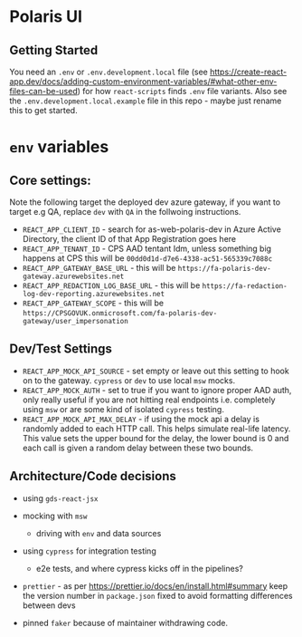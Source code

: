 # Polaris UI

## Getting Started

You need an `.env` or `.env.development.local` file (see https://create-react-app.dev/docs/adding-custom-environment-variables/#what-other-env-files-can-be-used)
for how `react-scripts` finds `.env` file variants. Also see the `.env.development.local.example` file in this repo - maybe just rename this to get started.

# `env` variables

## Core settings:

Note the following target the deployed dev azure gateway, if you want to target e.g QA, replace `dev` with `QA` in the follwoing instructions.

- `REACT_APP_CLIENT_ID` - search for as-web-polaris-dev in Azure Active Directory, the client ID of that App Registration goes here
- `REACT_APP_TENANT_ID` - CPS AAD tentant Idm, unless something big happens at CPS this will be `00dd0d1d-d7e6-4338-ac51-565339c7088c`
- `REACT_APP_GATEWAY_BASE_URL` - this will be `https://fa-polaris-dev-gateway.azurewebsites.net`
- `REACT_APP_REDACTION_LOG_BASE_URL` - this will be `https://fa-redaction-log-dev-reporting.azurewebsites.net`
- `REACT_APP_GATEWAY_SCOPE` - this will be `https://CPSGOVUK.onmicrosoft.com/fa-polaris-dev-gateway/user_impersonation`

## Dev/Test Settings

- `REACT_APP_MOCK_API_SOURCE` - set empty or leave out this setting to hook on to the gateway. `cypress` or `dev` to use local `msw` mocks.
- `REACT_APP_MOCK_AUTH` - set to true if you want to ignore proper AAD auth, only really useful if you are not hitting real endpoints
  i.e. completely using `msw` or are some kind of isolated `cypress` testing.
- `REACT_APP_MOCK_API_MAX_DELAY` - if using the mock api a delay is randomly added to each HTTP call. This helps simulate real-life latency.
  This value sets the upper bound for the delay, the lower bound is 0 and each call is given a random delay between these two bounds.

## Architecture/Code decisions

- using `gds-react-jsx`
- mocking with `msw`

  - driving with `env` and data sources

- using `cypress` for integration testing
  - e2e tests, and where cypress kicks off in the pipelines?
- `prettier` - as per https://prettier.io/docs/en/install.html#summary keep the version number in `package.json` fixed to avoid formatting differences between devs
- pinned `faker` because of maintainer withdrawing code.
